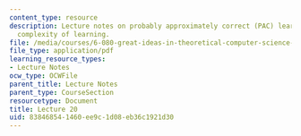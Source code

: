 ```yaml
---
content_type: resource
description: Lecture notes on probably approximately correct (PAC) learning and computational
  complexity of learning.
file: /media/courses/6-080-great-ideas-in-theoretical-computer-science-spring-2008/838468541460ee9c1d08eb36c1921d30_lec20.pdf
file_type: application/pdf
learning_resource_types:
- Lecture Notes
ocw_type: OCWFile
parent_title: Lecture Notes
parent_type: CourseSection
resourcetype: Document
title: Lecture 20
uid: 83846854-1460-ee9c-1d08-eb36c1921d30
---
```


